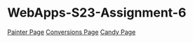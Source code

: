 
# WebApps-S23-Assignment-6
[Painter Page](https://github.com/44-563-Web-Apps-S23/44563-webapps-s23-assignment6-Kupawaki/painter.html)
[Conversions Page](https://github.com/44-563-Web-Apps-S23/44563-webapps-s23-assignment6-Kupawaki/conversions.html)
[Candy Page](https://github.com/44-563-Web-Apps-S23/44563-webapps-s23-assignment6-Kupawaki/candy.html)
